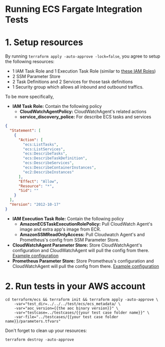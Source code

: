 Running ECS Fargate Integration Tests
=========================

# 1. Setup resources
By running `terraform apply -auto-approve -lock=false`, 
you agree to setup the following resources:
* 1 IAM Task Role and 1 Execution Task Role (similar to [these IAM Roles](https://docs.aws.amazon.com/AmazonCloudWatch/latest/monitoring/deploy_servicelens_CloudWatch_agent_deploy_ECS.html))
* 2 SSM Parameter Store
* 2 Task Definitions and 2 Services for those task definitions
* 1 Security group which allows all inbound and outbound traffics.

To be more specifically,
* **IAM Task Role:** Contain the following policy
  * **CloudWatchAgentPolicy:** CloudWatchAgent's related actions
  * **service_discovery_police:** For describe ECS tasks and services
```json
{
  "Statement": [
    {
      "Action": [
        "ecs:ListTasks",
        "ecs:ListServices",
        "ecs:DescribeTasks",
        "ecs:DescribeTaskDefinition",
        "ecs:DescribeServices",
        "ecs:DescribeContainerInstances",
        "ec2:DescribeInstances"
      ],
      "Effect": "Allow",
      "Resource": "*",
      "Sid": ""
    }
  ],
  "Version": "2012-10-17"
}
```
  
* **IAM Execution Task Role:** Contain the following policy
  * **AmazonECSTaskExecutionRolePolicy:** Pull CloudWatch Agent's image and extra app's image from ECR.
  * **AmazonSSMReadOnlyAccess:** Pull Cloudwatch Agent's and Prometheus's config  from SSM Parameter Store.
* **CloudWatchAgent Parameter Store:** Store CloudWatchAgent's configuration and CloudWatchAgent will pull the config from there. [Example configuration](default_resources/default_amazon_cloudwatch_agent.json)
* **Prometheus Parameter Store:** Store Prometheus's configuration and CloudWatchAgent will pull the config from there. [Example configuration](default_resources/default_ecs_prometheus.tpl)

# 2. Run tests in your AWS account
````
cd terraform/ecs && terraform init && terraform apply -auto-approve \
    -var="test_dir=../../../test/ecs/ecs_metadata/ \
    -var="aoc_version={{the aoc binary version}}" \
    -var="testcase=../testcases/{{your test case folder name}}" \
    -var-file="../testcases/{{your test case folder name}}/parameters.tfvars"
````

Don't forget to clean up your resources:
````
terraform destroy -auto-approve
````